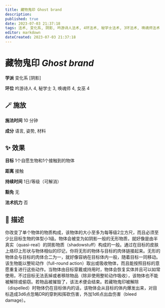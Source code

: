 ```yaml
---
title: 藏物鬼印 Ghost brand
description: 
published: true
date: 2023-07-03 21:37:18
tags: 法术, 变化系, 阴影, 吟游诗人法术, 4环法术, 秘学士法术, 3环法术, 唤魂师法术, 女巫法术
editor: markdown
dateCreated: 2023-07-03 21:37:18
---
```


# **藏物鬼印** *Ghost brand*

**学派** 变化系 \[阴影\] 

**环位** 吟游诗人 4, 秘学士 3, 唤魂师 4, 女巫 4

## 🪄 施放

**施法时间** 10 分钟

**成分** 语言, 姿势, 材料

## ✨ 效果 

**目标** 1个自愿生物和1个接触到的物体 

**距离** 接触  

**持续时间** 1日/等级（可解消） 

**豁免** 无

**法术抗力** 否

## 📖 描述

你改变了单个物体的物质构成，该物体的大小至多为每等级2立方尺，而且必须至少比目标生物的体型小1级。物体会被变为如阴影一般的无形物质，就好像是由半真实（quasi-real）的阴影物质（shadowstuff）构成的一般。通过在目标的皮肤上烙印上形状与物体相似的印记，你将无形的物体与目标的肉体链接起来。无形的物体会与目标的肉体合二为一，就好像容纳在目标体内一般，随着目标一同移动。该生物能以整轮动作（full-round action）取出或吸收物体，而且能按照目标的意愿重复进行这些动作。当物体由目标穿戴或持用时，物体会恢复实体并且可以如常使用，不过目标无法丢掉或者移除物品（除非使用整轮动作吸收），该物体也不能被解除或偷窃。若物品被摧毁了，该法术便会结束。若藏物鬼印被解除（dispelled）时物体仍在目标体内的话，该物体会从目标的体内爆发出来，对目标造成3d6点忽略DR的穿刺和挥砍伤害，外加1d6点出血伤害（bleed damage）。
    